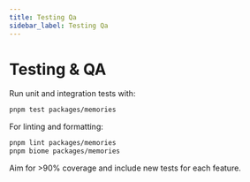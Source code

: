 ```yaml
---
title: Testing Qa
sidebar_label: Testing Qa
---
```


# Testing & QA

Run unit and integration tests with:
```bash
pnpm test packages/memories
```

For linting and formatting:
```bash
pnpm lint packages/memories
pnpm biome packages/memories
```

Aim for >90% coverage and include new tests for each feature.

